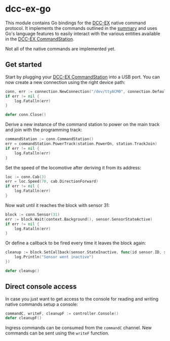 # dcc-ex-go

This module contains Go bindings for the [DCC-EX](https://dcc-ex.com) native command protocol.
It implements the commands outlined in the [summary](https://dcc-ex.com/reference/software/command-summary-consolidated.html) and
uses Go's language features to easily interact with the various entities available in the [DCC-EX CommandStation](https://dcc-ex.com/ex-commandstation/index.html).

Not all of the native commands are implemented yet.

## Get started

Start by plugging your [DCC-EX CommandStation](https://dcc-ex.com/ex-commandstation/index.html) into a USB port.
You can now create a new connection using the right device path:

```go
conn, err := connection.NewConnection("/dev/ttyACM0", connection.DefaultMode)
if err != nil {
    log.Fatalln(err)
}

defer conn.Close()
```

Derive a new instance of the command station to power on the main track and join with the programming track:

```go
commandStation := conn.CommandStation()
err = commandStation.PowerTrack(station.PowerOn, station.TrackJoin)
if err != nil {
    log.Fatalln(err)
}
```

Set the speed of the locomotive after deriving it from its address:

```go
loc := conn.Cab(3)
err = loc.Speed(70, cab.DirectionForward)
if err != nil {
    log.Fatalln(err)
}
```

Now wait until it reaches the block with sensor 31:

```go
block := conn.Sensor(31)
err := block.Wait(context.Background(), sensor.SensorStateActive)
if err != nil {
    log.Fatalln(err)
}
```

Or define a callback to be fired every time it leaves the block again:

```go
cleanup := block.SetCallback(sensor.StateInactive, func(id sensor.ID, state sensor.State) {
    log.Println("Sensor went inactive")
})

defer cleanup()
```

## Direct console access

In case you just want to get access to the console for reading and writing native commands
setup a console:

```go
commandC, writeF, cleanupF := controller.Console()
defer cleanupF()
```

Ingress commands can be consumed from the `commandC` channel.
New commands can be sent using the `writeF` function.
